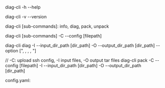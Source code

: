 diag-cli -h --help

diag-cli -v --version

diag-cli [sub-commands]: info, diag, pack, unpack

diag-cli [sub-commands] -C --config [filepath]

diag-cli diag  -I --input_dir_path [dir_path] -O --output_dir_path [dir_path] --option [", , , , "]

// -C: upload ssh config, -I input files, -O output tar files
diag-cli pack  -C --config [filepath] -I --input_dir_path [dir_path] -O --output_dir_path [dir_path]

config.yaml:
